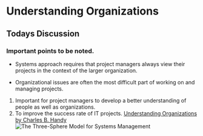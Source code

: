 # Understanding Organizations

## Todays Discussion
### Important points to be noted.
* Systems approach requires that project managers always view their projects in the context of the larger organization.
- Organizational issues are often the most difficult part of working on and managing projects.
1. Important for project managers to develop a better understanding of people as well as organizations.
1. To improve the success rate of IT projects.
[Understanding Organizations by Charles B. Handy](https://www.goodreads.com/book/show/894946.Understanding_Organizations)
![The Three-Sphere Model for Systems Management](https://slideplayer.com/slide/16283319/95/images/6/The+Three-Sphere+Model+for+Systems+Management.jpg)

